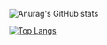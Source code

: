 ![Anurag's GitHub stats](https://github-readme-stats.vercel.app/api?username=ramessj&hide=issues,contribs&show_icons=true&theme=transparent)

[![Top Langs](https://github-readme-stats.vercel.app/api/top-langs/?username=ramessj)](https://github.com/anuraghazra/github-readme-stats)
